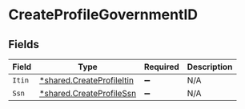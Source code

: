 # CreateProfileGovernmentID


## Fields

| Field                                                                        | Type                                                                         | Required                                                                     | Description                                                                  |
| ---------------------------------------------------------------------------- | ---------------------------------------------------------------------------- | ---------------------------------------------------------------------------- | ---------------------------------------------------------------------------- |
| `Itin`                                                                       | [*shared.CreateProfileItin](../../../pkg/models/shared/createprofileitin.md) | :heavy_minus_sign:                                                           | N/A                                                                          |
| `Ssn`                                                                        | [*shared.CreateProfileSsn](../../../pkg/models/shared/createprofilessn.md)   | :heavy_minus_sign:                                                           | N/A                                                                          |
